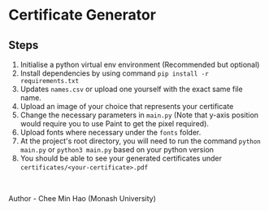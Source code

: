 # Certificate Generator

## Steps
1. Initialise a python virtual env environment (Recommended but optional)
2. Install dependencies by using command `pip install -r requirements.txt`
3. Updates `names.csv` or upload one yourself with the exact same file name.
4. Upload an image of your choice that represents your certificate
5. Change the necessary parameters in `main.py` (Note that y-axis position would require you to use Paint to get the pixel required).
6. Upload fonts where necessary under the `fonts` folder.
7. At the project's root directory, you will need to run the command `python main.py` or `python3 main.py` based on your python version
8. You should be able to see your generated certificates under `certificates/<your-certificate>.pdf`

<br>

Author - Chee Min Hao (Monash University)